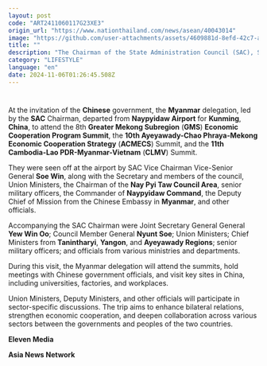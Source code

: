 ```yaml
---
layout: post
code: "ART2411060117G23XE3"
origin_url: "https://www.nationthailand.com/news/asean/40043014"
image: "https://github.com/user-attachments/assets/4609881d-8efd-42c7-aaec-82f840cb99c0"
title: ""
description: "The Chairman of the State Administration Council (SAC), Senior General Min Aung Hlaing, left for China this morning to participate in a series of meetings, including the Greater Mekong Subregion Summit."
category: "LIFESTYLE"
language: "en"
date: 2024-11-06T01:26:45.508Z
---
```


# 









At the invitation of the **Chinese** government, the **Myanmar** delegation, led by the **SAC** Chairman, departed from **Naypyidaw Airport** for **Kunming**, **China**, to attend the 8th **Greater Mekong Subregion** (**GMS**) **Economic Cooperation Program Summit**, the **10th Ayeyawady-Chao Phraya-Mekong Economic Cooperation Strategy** (**ACMECS**) Summit, and the **11th Cambodia-Lao PDR-Myanmar-Vietnam** (**CLMV**) Summit.

They were seen off at the airport by SAC Vice Chairman Vice-Senior General **Soe Win**, along with the Secretary and members of the council, Union Ministers, the Chairman of the **Nay Pyi Taw Council Area**, senior military officers, the Commander of **Naypyidaw Command**, the Deputy Chief of Mission from the Chinese Embassy in **Myanmar**, and other officials.

Accompanying the SAC Chairman were Joint Secretary General General **Yew Win Oo**; Council Member General **Nyunt Soe**; Union Ministers; Chief Ministers from **Tanintharyi**, **Yangon**, and **Ayeyawady Regions**; senior military officers; and officials from various ministries and departments.

During this visit, the Myanmar delegation will attend the summits, hold meetings with Chinese government officials, and visit key sites in China, including universities, factories, and workplaces.

Union Ministers, Deputy Ministers, and other officials will participate in sector-specific discussions. The trip aims to enhance bilateral relations, strengthen economic cooperation, and deepen collaboration across various sectors between the governments and peoples of the two countries.

**Eleven Media**

**Asia News Network**